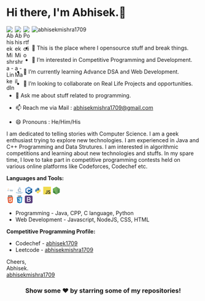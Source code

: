 
# Hi there, I'm Abhisek.👋

<a href="https://www.linkedin.com/in/abhisek-mishra-07b895193/">
  <img align="left" alt="Abhisek Mishra - LinkedIn" width="22px" src="https://cdn.jsdelivr.net/npm/simple-icons@v3/icons/linkedin.svg"/>
</a>
<a href="mailto:abhisekmishra1709@gmail.com">
  <img align="left" alt="Abhisek Mishra - Mail" width="22px" src="https://img.icons8.com/ios-glyphs/30/000000/new-post.png"/>
</a>
<a href="https://github.com/abhisekmishra1709">
  <img align="left" alt="Portfolio" width="22px" src="https://cdn.jsdelivr.net/npm/simple-icons@v3/icons/nucleo.svg"/>
</a>

<img src="https://komarev.com/ghpvc/?username=abhisekmishra1709" alt="abhisekmishra1709"/>
<br />
<br />

- 🤣 This is the place where I opensource stuff and break things. 

- 👀 I’m interested in Competitive Programming and Development.

- 🌱 I’m currently learning Advance DSA and Web Development.

- 💞️ I’m looking to collaborate on Real Life Projects and opportunities.

- 💬 Ask me about stuff related to programming.

- 📫 Reach me via Mail : abhisekmishra1709@gmail.com

- 😄 Pronouns : He/Him/His

I am dedicated to telling stories with Computer Science. I am a geek enthusiast trying to explore new technologies. I am experienced in Java and C++ Programming and Data Strutures. I am interested in algorithmic competitions and learning about new technologies and stuffs. In my spare time, I love to take part in competitive programming contests held on various online platforms like Codeforces, Codechef etc.


**Languages and Tools:**

<code><img height="20" src="https://raw.githubusercontent.com/github/explore/80688e429a7d4ef2fca1e82350fe8e3517d3494d/topics/java/java.png"></code>
<code><img height="20" src="https://raw.githubusercontent.com/github/explore/80688e429a7d4ef2fca1e82350fe8e3517d3494d/topics/c/c.png"></code>
<code><img height="20" src="https://raw.githubusercontent.com/github/explore/80688e429a7d4ef2fca1e82350fe8e3517d3494d/topics/cpp/cpp.png"></code>
<code><img height="20" src="https://raw.githubusercontent.com/github/explore/80688e429a7d4ef2fca1e82350fe8e3517d3494d/topics/python/python.png"></code>
<code><img height="20" src="https://raw.githubusercontent.com/github/explore/80688e429a7d4ef2fca1e82350fe8e3517d3494d/topics/javascript/javascript.png"></code>
<code><img height="20" src="https://raw.githubusercontent.com/github/explore/80688e429a7d4ef2fca1e82350fe8e3517d3494d/topics/nodejs/nodejs.png"></code>   
<code><img height="20" src="https://raw.githubusercontent.com/github/explore/80688e429a7d4ef2fca1e82350fe8e3517d3494d/topics/html/html.png"></code>
<code><img height="20" src="https://raw.githubusercontent.com/github/explore/80688e429a7d4ef2fca1e82350fe8e3517d3494d/topics/css/css.png"></code>
<code><img height="20" src="https://raw.githubusercontent.com/github/explore/80688e429a7d4ef2fca1e82350fe8e3517d3494d/topics/bootstrap/bootstrap.png"></code>

- Programming - Java, CPP, C language, Python
- Web Development - Javascript, NodeJS, CSS, HTML

**Competitive Programming Profile:**
- Codechef - [abhisek1709](https://www.codechef.com/users/abhisek1709)
- Leetcode - [abhisekmishra1709](https://leetcode.com/abhisekmishra1709/)

Cheers,<br />
Abhisek.<br />
[abhisekmishra1709](https://github.com/abhisekmishra1709)

<div align="center">

### Show some ❤️ by starring some of my repositories!

</div>



<!---
abhisekmishra1709/abhisekmishra1709 is a ✨ special ✨ repository because its `README.md` (this file) appears on your GitHub profile.
You can click the Preview link to take a look at your changes.
--->
